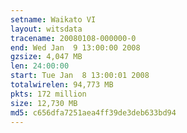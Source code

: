 ```yaml
---
setname: Waikato VI
layout: witsdata
tracename: 20080108-000000-0
end: Wed Jan  9 13:00:00 2008
gzsize: 4,047 MB
len: 24:00:00
start: Tue Jan  8 13:00:01 2008
totalwirelen: 94,773 MB
pkts: 172 million
size: 12,730 MB
md5: c656dfa7251aea4ff39de3deb633bd94
---
```

